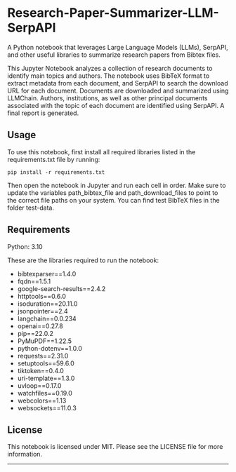 # Research-Paper-Summarizer-LLM-SerpAPI
A Python notebook that leverages Large Language Models (LLMs), SerpAPI, and other useful libraries to summarize research papers from Bibtex files. 

This Jupyter Notebook analyzes a collection of research documents to identify main topics and authors. The notebook uses BibTeX format to extract metadata from each document, and SerpAPI to search the download URL for each document. Documents are downloaded and summarized using LLMChain. Authors, institutions, as well as other principal documents associated with the topic of each document are identified using SerpAPI. A final report is generated.

## Usage

To use this notebook, first install all required libraries listed in the requirements.txt file by running:

```
pip install -r requirements.txt
```

Then open the notebook in Jupyter and run each cell in order. Make sure to update the variables path_bibtex_file and path_download_files to point to the correct file paths on your system. You can find test BibTeX files in the folder test-data.

## Requirements

Python: 3.10

These are the libraries required to run the notebook:

* bibtexparser==1.4.0
* fqdn==1.5.1
* google-search-results==2.4.2
* httptools==0.6.0
* isoduration==20.11.0
* jsonpointer==2.4
* langchain==0.0.234
* openai==0.27.8
* pip==22.0.2
* PyMuPDF==1.22.5
* python-dotenv==1.0.0
* requests==2.31.0
* setuptools==59.6.0
* tiktoken==0.4.0
* uri-template==1.3.0
* uvloop==0.17.0
* watchfiles==0.19.0
* webcolors==1.13
* websockets==11.0.3

## License

This notebook is licensed under MIT. Please see the LICENSE file for more information.

---

